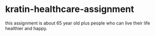 # kratin-healthcare-assignment
this assignment is about 65 year old plus people who can live their life healthier and happy.
